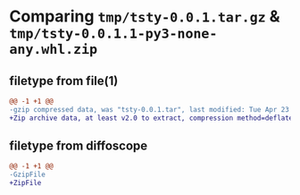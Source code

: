 # Comparing `tmp/tsty-0.0.1.tar.gz` & `tmp/tsty-0.0.1.1-py3-none-any.whl.zip`

## filetype from file(1)

```diff
@@ -1 +1 @@
-gzip compressed data, was "tsty-0.0.1.tar", last modified: Tue Apr 23 18:20:38 2024, max compression
+Zip archive data, at least v2.0 to extract, compression method=deflate
```

## filetype from diffoscope

```diff
@@ -1 +1 @@
-GzipFile
+ZipFile
```

